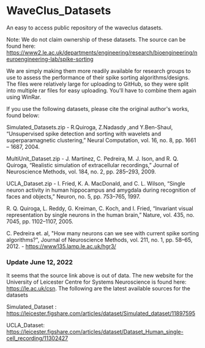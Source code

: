 # WaveClus_Datasets
An easy to access public repository of the waveclus datasets.

Note: We do not claim ownership of these datasets. The source can be found here: https://www2.le.ac.uk/departments/engineering/research/bioengineering/neuroengineering-lab/spike-sorting


We are simply making them more readily available for research groups to use to assess the performance of their spike sorting algorithms/designs.
The files were relatively large for uploading to GitHub, so they were split into multiple rar files for easy uploading. You'll have to combine them again using WinRar.

If you use the following datasets, please cite the original author's works, found below:

Simulated_Datasets.zip -  R.Quiroga, Z.Nadasdy ,and Y.Ben-Shaul, “Unsupervised spike detection and sorting with wavelets and superparamagnetic clustering,” Neural Computation, vol. 16, no. 8, pp. 1661 – 1687, 2004.

MultiUnit_Dataset.zip - J. Martinez, C. Pedreira, M. J. Ison, and R. Q. Quiroga, “Realistic simulation of extracellular recordings,” Journal of Neuroscience Methods, vol. 184, no. 2, pp. 285–293, 2009.

UCLA_Dataset.zip - I. Fried, K. A. MacDonald, and C. L. Wilson, “Single neuron activity in human hippocampus and amygdala during recognition of faces and objects,” Neuron, no. 5, pp. 753–765, 1997.

R. Q. Quiroga, L. Reddy, G. Kreiman, C. Koch, and I. Fried, “Invariant visual representation by single neurons in the human brain,” Nature, vol. 435, no. 7045, pp. 1102–1107, 2005.

C. Pedreira et. al, "How many neurons can we see with current spike sorting algorithms?", Journal of Neuroscience Methods, vol. 211, no. 1, pp. 58–65, 2012. - https://www135.lamp.le.ac.uk/hgr3/

### Update June 12, 2022
It seems that the source link above is out of data. The new website for the University of Leicester Centre for Systems Neuroscience is found here: https://le.ac.uk/csn. The following are the latest available sources for the datasets

Simulated_Dataset : https://leicester.figshare.com/articles/dataset/Simulated_dataset/11897595

UCLA_Dataset: https://leicester.figshare.com/articles/dataset/Dataset_Human_single-cell_recording/11302427
